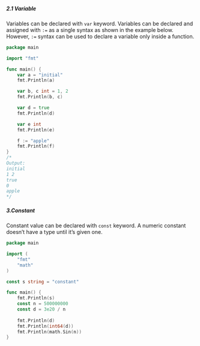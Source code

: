 ##### 2.1 Variable
Variables can be declared with `var` keyword. Variables can be declared and assigned with `:=` as a single syntax as shown in the example below. However, `:=` syntax can be used to declare a variable only inside a function.
```Go
package main

import "fmt"

func main() {
    var a = "initial"
    fmt.Println(a)

    var b, c int = 1, 2
    fmt.Println(b, c)

    var d = true
    fmt.Println(d)

    var e int
    fmt.Println(e)

    f := "apple"
    fmt.Println(f)
}
/*
Output:
initial
1 2
true
0
apple
*/
```

##### 3.Constant
Constant value can be declared with `const` keyword. A numeric constant doesn’t have a type until it’s given one.

```Go
package main

import (
    "fmt"
    "math"
)

const s string = "constant"

func main() {
    fmt.Println(s)
    const n = 500000000
    const d = 3e20 / n
    
    fmt.Println(d)
    fmt.Println(int64(d))
    fmt.Println(math.Sin(n))
}
```


